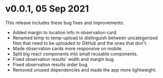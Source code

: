 # v0.0.1, 05 Sep 2021

This release includes these bug fixes and improvements:

*   Added margin to location info in observation card.
*   Renamed temp to temp-upload to distinguish between uncategorized files that need to be uploaded to GitHub and the ones that don't.
*   Made observation cards more responsive on mobile.
*   Split big react components into small reusable components.
*   Fixed observation results' width and margin bug.
*   Fixed observation results order bug.
*   Removed unused dependencies and made the app more lightweight.